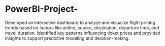 # PowerBI-Project-
Developed an interactive dashboard to analyze and visualize flight pricing trends based on factors like airline, source, destination, departure time, and travel duration. Identified key patterns influencing ticket prices and provided insights to support predictive modeling and decision-making.
